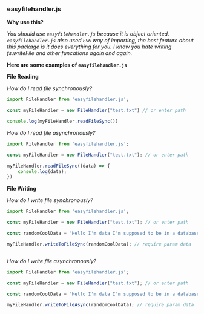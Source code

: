 ### easyfilehandler.js

**Why use this?**


*You should use `easyfilehandler.js` because it is object oriented. `easyfilehandler.js` also used `ES6` way of importing, the best feature about this package is it does everything for you. I know you hate writing fs.writeFile and other funcations again and again.*


**Here are some examples of `easyfilehandler.js`**


**File Reading**


*How do I read file synchronously?*


```javascript
import FileHandler from 'easyfilehandler.js';

const myFileHandler = new FileHandler("test.txt") // or enter path

console.log(myFileHandler.readFileSync())
```


*How do I read file asynchronously?*


```javascript
import FileHandler from 'easyfilehandler.js';

const myFileHandler = new FileHandler("test.txt"); // or enter path

myFileHandler.readFileSync((data) => {
    console.log(data);
})

```



**File Writing**


*How do I write file synchronously?*


```javascript
import FileHandler from 'easyfilehandler.js';

const myFileHandler = new FileHandler("test.txt"); // or enter path

const randomCoolData = "Hello I'm data I'm supposed to be in a database but I'm not LOLO LOL";

myFileHandler.writeToFileSync(randomCoolData); // require param data



```


*How do I write file asynchronously?*


```javascript
import FileHandler from 'easyfilehandler.js';

const myFileHandler = new FileHandler("test.txt"); // or enter path

const randomCoolData = "Hello I'm data I'm supposed to be in a database but I'm not LOLO LOL";

myFileHandler.writeToFileAsync(randomCoolData); // require param data



```


